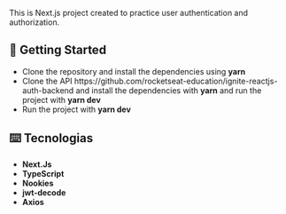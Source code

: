 This is Next.js project created to practice user authentication and authorization.

## :rocket: Getting Started

<ul>
  <li>Clone the repository and install the dependencies using <strong>yarn</strong></li>
  <li>Clone the API <a>https://github.com/rocketseat-education/ignite-reactjs-auth-backend</a> and install the dependencies with <strong>yarn</strong> and run the project with <strong>yarn dev</strong></li>

  <li>Run the project with <strong>yarn dev</strong</li>
</ul>

## ⌨️ Tecnologias

<ul>
  <li>Next.Js</li>
  <li>TypeScript</li>
  <li>Nookies</li>
  <li>jwt-decode</li>
  <li>Axios</li>
</ul>
